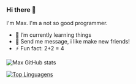 ### Hi there 👋

I'm Max. I'm a not so good programmer.

- 🌱 I’m currently learning things
- 💬 Send me message, i like make new friends!
- ⚡ Fun fact: 2+2 = 4


![Max GitHub stats](https://github-readme-stats.vercel.app/api?username=X86Max&show_icons=true&theme=radical)


[![Top Linguagens](https://github-readme-stats.vercel.app/api/top-langs/?username=X86Max&layout=compact&theme=radical)](https://github.com/X86Max/github-readme-stats)
